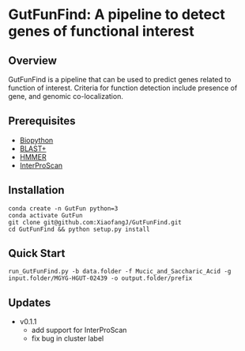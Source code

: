 # GutFunFind: A pipeline to detect genes of functional interest

## Overview
  GutFunFind is a pipeline that can be used to predict genes related to function of interest.
  Criteria for function detection include presence of gene, and genomic co-localization.

## Prerequisites
+ [Biopython](https://biopython.org/)
+ [BLAST+](https://ftp.ncbi.nlm.nih.gov/blast/executables/blast+/LATEST/)
+ [HMMER](http://eddylab.org/software/hmmer/hmmer.tar.gz)
+ [InterProScan](https://github.com/ebi-pf-team/interproscan)

## Installation

```
conda create -n GutFun python=3
conda activate GutFun
git clone git@github.com:XiaofangJ/GutFunFind.git
cd GutFunFind && python setup.py install
```

## Quick Start
```
run_GutFunFind.py -b data.folder -f Mucic_and_Saccharic_Acid -g input.folder/MGYG-HGUT-02439 -o output.folder/prefix
```

## Updates

* v0.1.1
    * add support for InterProScan
    * fix bug in cluster label
